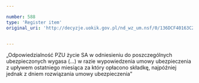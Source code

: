 ```yaml
---

number: 588
type: 'Register item'
original_uri: 'http://decyzje.uokik.gov.pl/nd_wz_um.nsf/0/136DCF40163C2ADCC12572DD003295F8?OpenDocument'


---
```


„Odpowiedzialność PZU życie SA w odniesieniu do poszczególnych ubezpieczonych wygasa (...) w razie wypowiedzenia umowy ubezpieczenia z upływem ostatniego miesiąca za który opłacono składkę, najpóźniej jednak z dniem rozwiązania umowy ubezpieczenia”
